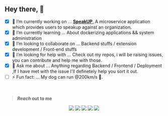 ## Hey there, 🥸


- [x] 🔭 I’m currently working on ... [**SpeakUP**](https://github.com/iamrahulrnair/speak-up), A microservice application which provides users to speakup against an organization.
- [x] 🌱 I’m currently learning ... About dockerizing applications  &&  system administration
- [x] 👯 I’m looking to collaborate on ...  Backend stuffs  / extension development / Front-end stuffs
- [x] 🤔 I’m looking for help with ...  Check out my repos, i will be raising issues, you can contribute and help me with those.
- [x] 💬 Ask me about ... Anything regarding Backend  / Frontend  / Deployment ,If I have met with the issue I'll definetely help you sort it out.
- [ ] ⚡ Fun fact: ... My dog can run @200km/s 👀.
<br>


  
  > ***Reach* out to me**
  > 
 <div align="center"> 
  <a href="https://www.linkedin.com/in/iamrahulrnair/"><img src="https://img.icons8.com/stickers/100/000000/linkedin.png"/></a>
  <a href="https://m.facebook.com/rahul.rnair.9212"><img src="https://img.icons8.com/stickers/100/000000/facebook.png"/></a>
  <a href="https://www.instagram.com/its.rahulr/"><img src="https://img.icons8.com/stickers/100/000000/instagram-new--v1.png"/></a>
  <a href="https://medium.com/@iamrahulrnair"><img src="https://img.icons8.com/stickers/100/000000/medium-logo.png"/></a>
  <a href="https://discord/iamrahulrnair"><img src="https://img.icons8.com/stickers/100/000000/discord.png"/></a>
</div>
